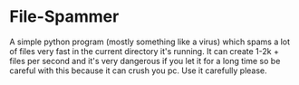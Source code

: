 # File-Spammer
A simple python program (mostly something like a virus) which spams a lot of files very fast in the current directory it's running. It can create 1-2k + files per second and it's very dangerous if you let it for a long time so be careful with this because it can crush you pc. Use it carefully please.
